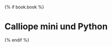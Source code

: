 {% if book.book %}

# Calliope mini und Python

<canvas id="calliope" width="600" height="600"></canvas>

<script>
var calliope = document.getElementById('calliope');
if(calliope.getContext) {
	var context = calliope.getContext('2d');
	context.fillStyle = 'rgb(200,200,200)';
	context.fillRect(0,0,600,600);

	context.beginPath();
	context.arc(200,50,20,0,2*Math.PI);
	context.fillStyle = 'rgb(100,250,250)';
	context.fill();
	context.closePath();
	
	context.beginPath();
	context.arc(200,50,10,0,2*Math.PI);
	context.fillStyle = 'rgb(250,250,250)';
	context.fill();
	context.closePath();

	context.beginPath();
	context.arc(400,50,20,0,2*Math.PI);
	context.fillStyle = 'rgb(100,250,250)';
	context.fill();
	context.closePath();
	
	context.beginPath();
	context.arc(400,50,10,0,2*Math.PI);
	context.fillStyle = 'rgb(250,250,250)';
	context.fill();
	context.closePath();



	context.beginPath();
	context.arc(50,250,20,0,2*Math.PI);
	context.fillStyle = 'rgb(100,250,250)';
	context.fill();
	context.closePath();
	
	context.beginPath();
	context.arc(50,250,10,0,2*Math.PI);
	context.fillStyle = 'rgb(250,250,250)';
	context.fill();
	context.closePath();

	context.beginPath();
	context.arc(550,250,20,0,2*Math.PI);
	context.fillStyle = 'rgb(100,250,250)';
	context.fill();
	context.closePath();
	
	context.beginPath();
	context.arc(550,250,10,0,2*Math.PI);
	context.fillStyle = 'rgb(250,250,250)';
	context.fill();
	context.closePath();




	context.beginPath();
	context.arc(200,450,20,0,2*Math.PI);
	context.fillStyle = 'rgb(100,250,250)';
	context.fill();
	context.closePath();
	
	context.beginPath();
	context.arc(200,450,10,0,2*Math.PI);
	context.fillStyle = 'rgb(250,250,250)';
	context.fill();
	context.closePath();


	context.beginPath();
	context.arc(400,450,20,0,2*Math.PI);
	context.fillStyle = 'rgb(100,250,250)';
	context.fill();
	context.closePath();
	
	context.beginPath();
	context.arc(400,450,10,0,2*Math.PI);
	context.fillStyle = 'rgb(250,250,250)';
	context.fill();
	context.closePath();

	
	
	
	
}
</script>

{% endif %}
